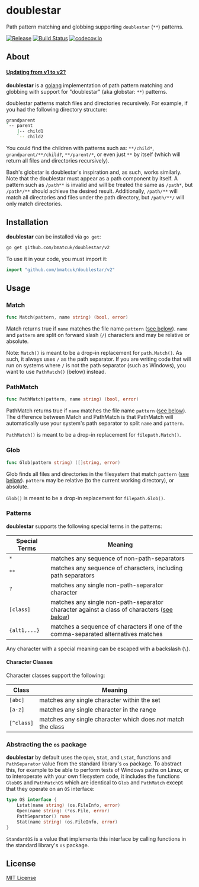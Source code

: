 # doublestar

Path pattern matching and globbing supporting `doublestar` (`**`) patterns.

[![Release](https://img.shields.io/github/release/bmatcuk/doublestar.svg?branch=master)](https://github.com/bmatcuk/doublestar/releases)
[![Build Status](https://travis-ci.org/bmatcuk/doublestar.svg?branch=master)](https://travis-ci.org/bmatcuk/doublestar)
[![codecov.io](https://img.shields.io/codecov/c/github/bmatcuk/doublestar.svg?branch=master)](https://codecov.io/github/bmatcuk/doublestar?branch=master)

## About

#### [Updating from v1 to v2?](UPGRADING.md)

**doublestar** is a [golang](http://golang.org/) implementation of path pattern
matching and globbing with support for "doublestar" (aka globstar: `**`)
patterns.

doublestar patterns match files and directories recursively. For example, if
you had the following directory structure:

```bash
grandparent
`-- parent
    |-- child1
    `-- child2
```

You could find the children with patterns such as: `**/child*`,
`grandparent/**/child?`, `**/parent/*`, or even just `**` by itself (which will
return all files and directories recursively).

Bash's globstar is doublestar's inspiration and, as such, works similarly.
Note that the doublestar must appear as a path component by itself. A pattern
such as `/path**` is invalid and will be treated the same as `/path*`, but
`/path*/**` should achieve the desired result. Additionally, `/path/**` will
match all directories and files under the path directory, but `/path/**/` will
only match directories.

## Installation

**doublestar** can be installed via `go get`:

```bash
go get github.com/bmatcuk/doublestar/v2
```

To use it in your code, you must import it:

```go
import "github.com/bmatcuk/doublestar/v2"
```

## Usage

### Match

```go
func Match(pattern, name string) (bool, error)
```

Match returns true if `name` matches the file name `pattern`
([see below](#patterns)). `name` and `pattern` are split on forward slash (`/`)
characters and may be relative or absolute.

Note: `Match()` is meant to be a drop-in replacement for `path.Match()`. As
such, it always uses `/` as the path separator. If you are writing code that
will run on systems where `/` is not the path separator (such as Windows), you
want to use `PathMatch()` (below) instead.


### PathMatch

```go
func PathMatch(pattern, name string) (bool, error)
```

PathMatch returns true if `name` matches the file name `pattern`
([see below](#patterns)). The difference between Match and PathMatch is that
PathMatch will automatically use your system's path separator to split `name`
and `pattern`.

`PathMatch()` is meant to be a drop-in replacement for `filepath.Match()`.

### Glob

```go
func Glob(pattern string) ([]string, error)
```

Glob finds all files and directories in the filesystem that match `pattern`
([see below](#patterns)). `pattern` may be relative (to the current working
directory), or absolute.

`Glob()` is meant to be a drop-in replacement for `filepath.Glob()`.

### Patterns

**doublestar** supports the following special terms in the patterns:

Special Terms | Meaning
------------- | -------
`*`           | matches any sequence of non-path-separators
`**`          | matches any sequence of characters, including path separators
`?`           | matches any single non-path-separator character
`[class]`     | matches any single non-path-separator character against a class of characters ([see below](#character-classes))
`{alt1,...}`  | matches a sequence of characters if one of the comma-separated alternatives matches

Any character with a special meaning can be escaped with a backslash (`\`).

#### Character Classes

Character classes support the following:

Class      | Meaning
---------- | -------
`[abc]`    | matches any single character within the set
`[a-z]`    | matches any single character in the range
`[^class]` | matches any single character which does *not* match the class

### Abstracting the `os` package

**doublestar** by default uses the `Open`, `Stat`, and `Lstat`, functions and
`PathSeparator` value from the standard library's `os` package. To abstract
this, for example to be able to perform tests of Windows paths on Linux, or to
interoperate with your own filesystem code, it includes the functions `GlobOS`
and `PathMatchOS` which are identical to `Glob` and `PathMatch` except that they
operate on an `OS` interface:

```go
type OS interface {
    Lstat(name string) (os.FileInfo, error)
    Open(name string) (*os.File, error)
    PathSeparator() rune
    Stat(name string) (os.FileInfo, error)
}
```

`StandardOS` is a value that implements this interface by calling functions in
the standard library's `os` package.

## License

[MIT License](LICENSE)
